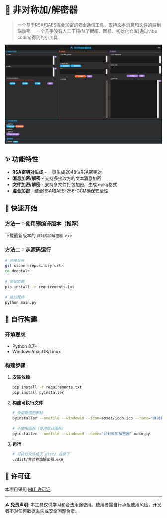 # 🔐 非对称加/解密器

> 一个基于RSA和AES混合加密的安全通信工具，支持文本消息和文件的端到端加密。
> 一个几乎没有人工干预(除了截图、图标、初始化仓库)通过vibe coding得到的小工具

![应用界面](./asset/demo.png)

## ✨ 功能特性

- **RSA密钥对生成** - 一键生成2048位RSA密钥对
- **消息加密/解密** - 支持多接收方的文本消息加密
- **文件加密/解密** - 支持多文件打包加密，生成.epkg格式
- **混合加密** - 结合RSA和AES-256-GCM确保安全性

## 🚀 快速开始

### 方法一：使用预编译版本（推荐）

下载最新版本的 `非对称加解密器.exe`

### 方法二：从源码运行

```bash
# 克隆仓库
git clone <repository-url>
cd deeptalk

# 安装依赖
pip install -r requirements.txt

# 运行程序
python main.py
```

## 🔨 自行构建

### 环境要求

- Python 3.7+
- Windows/macOS/Linux

### 构建步骤

1. **安装依赖**
   ```bash
   pip install -r requirements.txt
   pip install pyinstaller
   ```

2. **构建可执行文件**
   ```bash
   # 使用提供的图标
   pyinstaller --onefile --windowed --icon=asset/icon.ico --name="非对称加解密器" main.py
   
   # 不使用图标（使用默认图标）
   pyinstaller --onefile --windowed --name="非对称加解密器" main.py
   ```

3. **运行**
   ```bash
   # 可执行文件位于 dist/ 目录下
   ./dist/非对称加解密器.exe
   ```

## 📄 许可证

本项目采用 [MIT 许可证](LICENSE)

---

**⚠️ 免责声明**: 本工具仅供学习和合法用途使用。使用者需自行承担使用风险，开发者不对任何数据丢失或安全问题负责。 